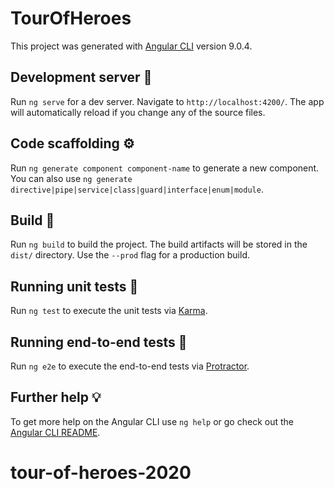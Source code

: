 # TourOfHeroes

This project was generated with [Angular CLI](https://github.com/angular/angular-cli) version 9.0.4.

## Development server 🔧

Run `ng serve` for a dev server. Navigate to `http://localhost:4200/`. The app will automatically reload if you change any of the source files.

## Code scaffolding ⚙

Run `ng generate component component-name` to generate a new component. You can also use `ng generate directive|pipe|service|class|guard|interface|enum|module`.

## Build 🔨

Run `ng build` to build the project. The build artifacts will be stored in the `dist/` directory. Use the `--prod` flag for a production build.

## Running unit tests 📝

Run `ng test` to execute the unit tests via [Karma](https://karma-runner.github.io).

## Running end-to-end tests 🔎

Run `ng e2e` to execute the end-to-end tests via [Protractor](http://www.protractortest.org/).

## Further help 💡

To get more help on the Angular CLI use `ng help` or go check out the [Angular CLI README](https://github.com/angular/angular-cli/blob/master/README.md).
# tour-of-heroes-2020
